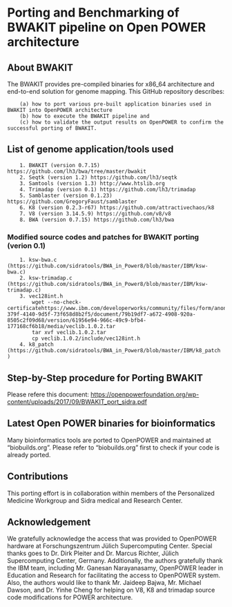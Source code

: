 # Porting and Benchmarking of BWAKIT pipeline on Open POWER architecture


## About BWAKIT 
The BWAKIT provides pre-compiled binaries for x86_64 architecture and end-to-end solution for genome mapping. This GitHub repository describes: 
  	
		(a) how to port various pre-built application binaries used in BWAKIT into OpenPOWER architecture 
    	(b) how to execute the BWAKIT pipeline and 
    	(c) how to validate the output results on OpenPOWER to confirm the successful porting of BWAKIT. 


## List of genome application/tools used

		1. BWAKIT (version 0.7.15) https://github.com/lh3/bwa/tree/master/bwakit
		2. Seqtk (version 1.2) https://github.com/lh3/seqtk
		3. Samtools (version 1.3) http://www.htslib.org
		4. Trimadap (version 0.1) https://github.com/lh3/trimadap 
		5. Samblaster (version 0.1.23) https://github.com/GregoryFaust/samblaster
		6. K8 (version 0.2.3-r67) https://github.com/attractivechaos/k8
		7. V8 (version 3.14.5.9) https://github.com/v8/v8
		8. BWA (version 0.7.15) https://github.com/lh3/bwa
	
### Modified source codes and patches for BWAKIT porting (verion 0.1)

		1. ksw-bwa.c (https://github.com/sidratools/BWA_in_Power8/blob/master/IBM/ksw-bwa.c)
		2. ksw-trimadap.c (https://github.com/sidratools/BWA_in_Power8/blob/master/IBM/ksw-trimadap.c)
		3. vec128int.h
			wget --no-check-certificatehttps://www.ibm.com/developerworks/community/files/form/anonymous/api/library/b8b3a7b1-379f-4140-9d5f-73f658d8b2f5/document/79b19df7-a672-4908-920a-8505c2f09d68/version/61956e94-966c-49c9-bfb4-177168cf6b18/media/veclib.1.0.2.tar
			tar xvf veclib.1.0.2.tar 
			cp veclib.1.0.2/include/vec128int.h 
		4. k8_patch (https://github.com/sidratools/BWA_in_Power8/blob/master/IBM/k8_patch )

## Step-by-Step procedure for Porting BWAKIT

 Please refere this document: https://openpowerfoundation.org/wp-content/uploads/2017/09/BWAKIT_port_sidra.pdf 
 
 ## Latest Open POWER binaries for bioinformatics
 
 Many bioinformatics tools are ported to OpenPOWER and maintained at “biobuilds.org”. Please refer to “biobuilds.org” first to check if your code is already ported.
 
 ## Contributions
 This porting effort is in collaboration within members of the Personalized Medicine Workgroup and Sidra medical and Research Center. 
 
 ## Acknowledgement 
 
 We gratefully acknowledge the access that was provided to OpenPOWER hardware at Forschungszentrum Jülich Supercomputing Center. Special thanks goes to Dr. Dirk Pleiter and Dr. Marcus Richter, Jülich Supercomputing Center, Germany. Additionally, the authors gratefully thank the IBM team, including Mr. Ganesan Narayanasamy, OpenPOWER leader in Education and Research for facilitating the access to OpenPOWER system. Also, the authors would like to thank Mr. Jaideep Bajwa, Mr. Michael Dawson, and Dr. Yinhe Cheng for helping on V8, K8 and trimadap source code modifications for POWER architecture.
 

